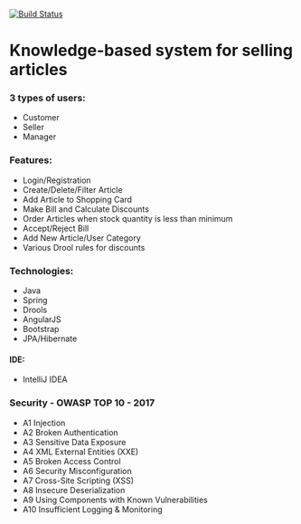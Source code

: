 
[![Build Status](https://travis-ci.org/ndakic/sbz.svg?branch=master)](https://travis-ci.org/ndakic/sbz)

# Knowledge-based system for selling articles

### 3 types of users:
   - Customer
   - Seller
   - Manager
   
### Features:
  - Login/Registration
  - Create/Delete/Filter Article
  - Add Article to Shopping Card  
  - Make Bill and Calculate Discounts
  - Order Articles when stock quantity is less than minimum
  - Accept/Reject Bill
  - Add New Article/User Category
  - Various Drool rules for discounts
  
### Technologies:

  - Java
  - Spring
  - Drools
  - AngularJS
  - Bootstrap
  - JPA/Hibernate
 

#### IDE:
  - IntelliJ IDEA 
  
  
  
    
### Security - OWASP TOP 10 - 2017
- A1 Injection                                     
- A2 Broken Authentication						 
- A3 Sensitive Data Exposure						 
- A4 XML External Entities (XXE)
- A5 Broken Access Control						 
- A6 Security Misconfiguration				     
- A7 Cross-Site Scripting (XSS)					 
- A8 Insecure Deserialization
- A9 Using Components with Known Vulnerabilities  
- A10 Insufficient Logging & Monitoring
